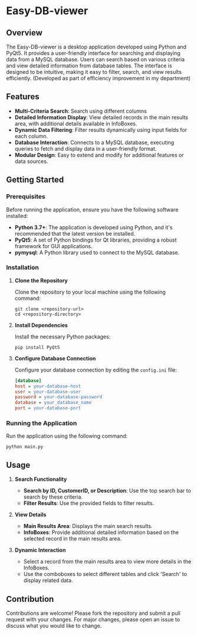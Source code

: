 # Easy-DB-viewer

## Overview

The Easy-DB-viewer is a desktop application developed using Python and PyQt5. It provides a user-friendly interface for searching and displaying data from a MySQL database. Users can search based on various criteria and view detailed information from database tables. The interface is designed to be intuitive, making it easy to filter, search, and view results efficiently. (Developed as part of efficiency improvement in my department)

## Features

- **Multi-Criteria Search**: Search using different columns
- **Detailed Information Display**: View detailed records in the main results area, with additional details available in InfoBoxes.
- **Dynamic Data Filtering**: Filter results dynamically using input fields for each column.
- **Database Interaction**: Connects to a MySQL database, executing queries to fetch and display data in a user-friendly format.
- **Modular Design**: Easy to extend and modify for additional features or data sources.

## Getting Started

### Prerequisites

Before running the application, ensure you have the following software installed:

- **Python 3.7+**: The application is developed using Python, and it's recommended that the latest version be installed.
- **PyQt5**: A set of Python bindings for Qt libraries, providing a robust framework for GUI applications.
- **pymysql**: A Python library used to connect to the MySQL database.

### Installation

1. **Clone the Repository**

   Clone the repository to your local machine using the following command:
   ```
   git clone <repository-url>
   cd <repository-directory>
   ```

2. **Install Dependencies**

   Install the necessary Python packages:
   ```
   pip install PyQt5
   ```

3. **Configure Database Connection**

   Configure your database connection by editing the `config.ini` file:
   ```ini
   [database]
   host = your-database-host
   user = your-database-user
   password = your-database-password
   database = your_database_name
   port = your-database-port
   ```

### Running the Application

Run the application using the following command:
```
python main.py
```

## Usage

1. **Search Functionality**

   - **Search by ID, CustomerID, or Description**: Use the top search bar to search by these criteria.
   - **Filter Results**: Use the provided fields to filter results.

2. **View Details**

   - **Main Results Area**: Displays the main search results.
   - **InfoBoxes**: Provide additional detailed information based on the selected record in the main results area.

3. **Dynamic Interaction**

   - Select a record from the main results area to view more details in the InfoBoxes.
   - Use the comboboxes to select different tables and click 'Search' to display related data.

## Contribution

Contributions are welcome! Please fork the repository and submit a pull request with your changes. For major changes, please open an issue to discuss what you would like to change.
